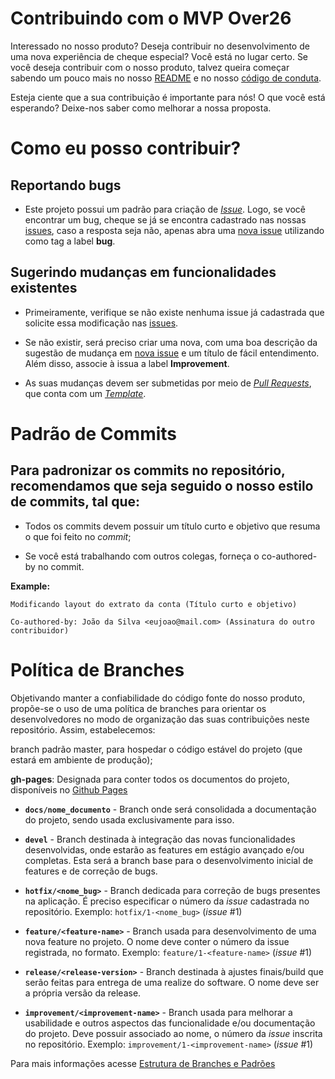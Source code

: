 # Contribuindo com o MVP Over26

Interessado no nosso produto? Deseja contribuir no desenvolvimento de uma nova experiência de cheque especial? Você está no lugar certo. Se você deseja contribuir com o nosso produto, talvez queira começar sabendo um pouco mais no nosso [README](https://github.com/fga-eps-mds/2019.2-Over26) e no nosso [código de conduta](https://github.com/fga-eps-mds/2019.2-Over26/blob/master/.github/CODE_OF_CONDUCT.md). 

Esteja ciente que a sua contribuição é importante para nós! O que você está esperando? Deixe-nos saber como melhorar a nossa proposta. 

# Como eu posso contribuir?

## Reportando bugs 

* Este projeto possui um padrão para criação de [_Issue_](https://github.com/fga-eps-mds/2019.2-Over26/blob/master/.github/ISSUE_TEMPLATE/template-de-issue.md). Logo, se você encontrar um bug, cheque se já se encontra cadastrado nas nossas [issues](https://github.com/fga-eps-mds/2019.2-Over26/issues), caso a resposta seja não, apenas abra uma [nova issue](https://github.com/fga-eps-mds/2019.2-Over26/issues/new?assignees=&labels=&template=template-de-issue.md&title=) utilizando como tag a label __bug__.

## Sugerindo mudanças em funcionalidades existentes

* Primeiramente, verifique se não existe nenhuma issue já cadastrada que solicite essa modificação nas [issues](https://github.com/fga-eps-mds/2019.2-Over26/issues). 

* Se não existir, será preciso criar uma nova, com uma boa descrição da sugestão de mudança em [nova issue](https://github.com/fga-eps-mds/2019.2-Over26/issues/new?assignees=&labels=&template=template-de-issue.md&title=) e um título de fácil entendimento. Além disso, associe à issua a label __Improvement__.

* As suas mudanças devem ser submetidas por meio de [_Pull Requests_](https://github.com/fga-eps-mds/2019.2-Over26/pulls), que conta com um [_Template_](https://github.com/fga-eps-mds/2019.2-Over26/blob/master/.github/PULL_REQUEST_TEMPLATE.md).

# Padrão de Commits 

## Para padronizar os commits no repositório, recomendamos que seja seguido o nosso estilo de commits, tal que: 

* Todos os commits devem possuir um título curto e objetivo que resuma o que foi feito no _commit_;

* Se você está trabalhando com outros colegas, forneça o co-authored-by no commit.

__Example:__

    Modificando layout do extrato da conta (Título curto e objetivo)

    Co-authored-by: João da Silva <eujoao@mail.com> (Assinatura do outro contribuidor)

# Política de Branches

Objetivando manter a confiabilidade do código fonte do nosso produto, propõe-se o uso de uma política de branches para orientar os desenvolvedores no modo de organização das suas contribuições neste repositório. Assim, estabelecemos:


branch padrão master, para hospedar o código estável do projeto (que estará em ambiente de produção);


__gh-pages__: Designada para conter todos os documentos do projeto, disponíveis no [Github Pages](https://fga-eps-mds.github.io/2019.2-Over26/#/)

* __`docs/nome_documento`__ - Branch onde será consolidada a documentação do projeto, sendo usada exclusivamente para isso.

* __`devel`__ - Branch destinada à integração das novas funcionalidades desenvolvidas, onde estarão as features em estágio avançado e/ou completas. Esta será a branch base para o desenvolvimento inicial de features e de correção de bugs. 

* __`hotfix/<nome_bug>`__ - Branch dedicada para correção de bugs presentes na aplicação. É preciso especificar o número da _issue_ cadastrada no repositório.
Exemplo: `hotfix/1-<nome_bug>` (_issue_ #1)

* __`feature/<feature-name>`__ - Branch usada para desenvolvimento de uma nova feature no projeto. O nome deve conter o número da issue registrada, no formato. 
Exemplo: `feature/1-<feature-name>` (_issue_ #1)

* __`release/<release-version>`__ - Branch destinada à ajustes finais/build que serão feitas para entrega de uma realize do software. O nome deve ser a própria versão da release. 

* __`improvement/<improvement-name>`__ - Branch usada para melhorar a usabilidade e outros aspectos das funcionalidade e/ou documentação do projeto. Deve possuir associado ao nome, o número da _issue_ inscrita no repositório.
Exemplo: `improvement/1-<improvement-name>` (_issue_ #1)

Para mais informações acesse [Estrutura de Branches e Padrões](https://fga-eps-mds.github.io/2019.2-Over26/#/branches-structure)

